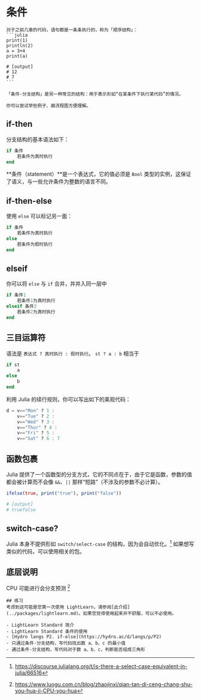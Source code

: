 # 条件
``````check newbie
对于之前几章的代码，语句都是一条条执行的，称为「顺序结构」：
```julia
print(1)
println(2)
a = 3+4
print(a)

# [output]
# 12
# 7
```

「条件-分支结构」是另一种常见的结构：用于表示形如“在某条件下执行某代码”的情况。

你可以尝试举些例子、画流程图方便理解。
``````

## if-then
分支结构的基本语法如下：
```julia
if 条件
	若条件为真时执行
end
```
**条件（statement）**是一个表达式，它的值必须是 `Bool` 类型的实例，这保证了语义，与一些允许条件为整数的语言不同。

## if-then-else
使用 `else` 可以标记另一面：
```julia
if 条件
    若条件为真时执行
else
    若条件为假时执行
end
```

## elseif
你可以将 `else` 与 `if` 合并，并并入同一层中
```julia
if 条件1
    若条件1为真时执行
elseif 条件2
    若条件2为真时执行
end
```

## 三目运算符
语法是 `表达式 ? 真时执行 : 假时执行`。
`st ? a : b` 相当于
```jl
if st
    a
else
    b
end
```

利用 Julia 的续行规则，你可以写出如下的美观代码：
```julia
d = v=="Mon" ? 1 :
    v=="Tue" ? 2 :
    v=="Wed" ? 3 :
    v=="Thur" ? 4 :
    v=="Fri" ? 5 :
    v=="Sat" ? 6 : 7
```

## 函数包裹
Julia 提供了一个函数型的分支方式，它的不同点在于，由于它是函数，参数的值都会被计算而不会像 `&&`、`||` 那样“短路”（不涉及的参数不必计算）。
```jl
ifelse(true, print("true"), print("false"))

# [output]
# truefalse
```

## switch-case?
Julia 本身不提供形如 `switch/select-case` 的结构，因为会自动优化。[^1]
如果想写类似的代码，可以使用相关的包。

## 底层说明
CPU 可能进行会分支预测 [^2]

```check newbie
## 练习
考虑到这可能是您第一次使用 LightLearn，请参阅[此介绍](../packages/lightlearn.md)。如果您觉得使用起来并不舒服，可以不必使用。

- LightLearn Standard 简介
- LightLearn Standard 条件的使用
- [Hydro langs P2. if-else](https://hydro.ac/d/langs/p/P2)
- 只通过条件-分支结构，写代码找出数 a、b、c 的最小值
- 通过条件-分支结构，写代码对于数 a、b、c，判断能否组成三角形
```

[^1]: https://discourse.julialang.org/t/is-there-a-select-case-equivalent-in-julia/66516
[^2]: https://www.luogu.com.cn/blog/zhaojinxi/qian-tan-di-ceng-chang-shu-you-hua-ji-CPU-you-hua
